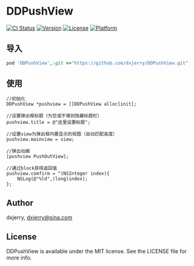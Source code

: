 # DDPushView

[![CI Status](https://img.shields.io/travis/dxjerry/DDPushView.svg?style=flat)](https://travis-ci.org/dxjerry/DDPushView)
[![Version](https://img.shields.io/cocoapods/v/DDPushView.svg?style=flat)](https://cocoapods.org/pods/DDPushView)
[![License](https://img.shields.io/cocoapods/l/DDPushView.svg?style=flat)](https://cocoapods.org/pods/DDPushView)
[![Platform](https://img.shields.io/cocoapods/p/DDPushView.svg?style=flat)](https://cocoapods.org/pods/DDPushView)

## 导入

```ruby
pod 'DDPushView',:git =>"https://github.com/dxjerry/DDPushView.git"
```

## 使用

```objc
//初始化
DDPushView *pushview = [[DDPushView alloc]init];

//设置弹出框标题（为空或不填则隐藏标题栏）
pushview.title = @"这里设置标题";

//设置view为弹出框内要显示的视图（自动匹配高度）
pushview.mainview = view;

//弹出动画
[pushview PushOutView];

//通过block获得返回值
pushview.comfirm = ^(NSInteger index){
    NSLog(@"%ld",(long)index);
};
```

## Author

dxjerry, dxjerry@sina.com

## License

DDPushView is available under the MIT license. See the LICENSE file for more info.
